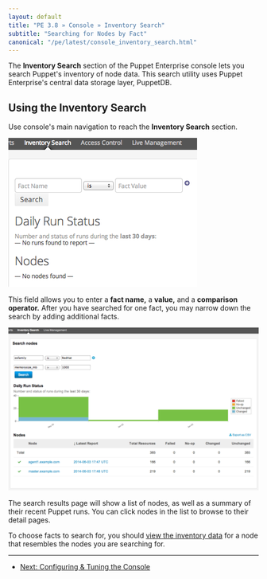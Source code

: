 ```yaml
---
layout: default
title: "PE 3.8 » Console » Inventory Search"
subtitle: "Searching for Nodes by Fact"
canonical: "/pe/latest/console_inventory_search.html"
---
```


The **Inventory Search** section of the Puppet Enterprise console lets you search Puppet's inventory of node data. This search utility uses Puppet Enterprise's central data storage layer, PuppetDB.

## Using the Inventory Search

Use console's main navigation to reach the __Inventory Search__ section.

![The inventory search page][inventory_zoom]

This field allows you to enter a **fact name,** a **value,** and a **comparison operator.** After you have searched for one fact, you may narrow down the search by adding additional facts.

![Results of a search][inventory_search]

The search results page will show a list of nodes, as well as a summary of their recent Puppet runs. You can click nodes in the list to browse to their detail pages.

To choose facts to search for, you should [view the inventory data][inventory] for a node that resembles the nodes you are searching for.

[inventory]: ./console_reports.html#viewing-inventory-data
[inventory_search]: ./images/console/inventory_search.png
[inventory_zoom]: ./images/console/inventory_zoom.png

* * *

- [Next: Configuring & Tuning the Console](./console_config.html)

